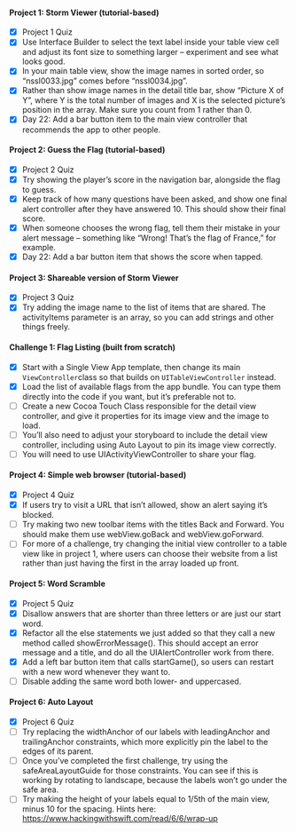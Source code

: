 #### Project 1: Storm Viewer (tutorial-based)
- [x] Project 1 Quiz
- [x] Use Interface Builder to select the text label inside your table view cell and adjust its font size to something larger – experiment and see what looks good.
- [x] In your main table view, show the image names in sorted order, so “nssl0033.jpg” comes before “nssl0034.jpg”.
- [x] Rather than show image names in the detail title bar, show “Picture X of Y”, where Y is the total number of images and X is the selected picture’s position in the array. Make sure you count from 1 rather than 0.
- [x] Day 22: Add a bar button item to the main view controller that recommends the app to other people.

#### Project 2: Guess the Flag (tutorial-based)
- [x] Project 2 Quiz
- [x] Try showing the player’s score in the navigation bar, alongside the flag to guess.
- [x] Keep track of how many questions have been asked, and show one final alert controller after they have answered 10. This should show their final score.
- [x] When someone chooses the wrong flag, tell them their mistake in your alert message – something like “Wrong! That’s the flag of France,” for example.
- [x] Day 22: Add a bar button item that shows the score when tapped.

#### Project 3: Shareable version of Storm Viewer
- [x] Project 3 Quiz
- [x] Try adding the image name to the list of items that are shared. The activityItems parameter is an array, so you can add strings and other things freely.

#### Challenge 1: Flag Listing (built from scratch)
- [x] Start with a Single View App template, then change its main `ViewController`class so that builds on `UITableViewController` instead.
- [x] Load the list of available flags from the app bundle. You can type them directly into the code if you want, but it’s preferable not to.
- [ ] Create a new Cocoa Touch Class responsible for the detail view controller, and give it properties for its image view and the image to load.
- [ ] You’ll also need to adjust your storyboard to include the detail view controller, including using Auto Layout to pin its image view correctly.
- [ ] You will need to use UIActivityViewController to share your flag.

#### Project 4: Simple web browser (tutorial-based)
- [x] Project 4 Quiz
- [x] If users try to visit a URL that isn’t allowed, show an alert saying it’s blocked.
- [ ] Try making two new toolbar items with the titles Back and Forward. You should make them use webView.goBack and webView.goForward.
- [ ] For more of a challenge, try changing the initial view controller to a table view like in project 1, where users can choose their website from a list rather than just having the first in the array loaded up front.

#### Project 5: Word Scramble
- [x] Project 5 Quiz
- [x] Disallow answers that are shorter than three letters or are just our start word.
- [x] Refactor all the else statements we just added so that they call a new method called showErrorMessage(). This should accept an error message and a title, and do all the UIAlertController work from there.
- [x] Add a left bar button item that calls startGame(), so users can restart with a new word whenever they want to.
- [ ] Disable adding the same word both lower- and uppercased.

#### Project 6: Auto Layout
- [x] Project 6 Quiz
- [ ] Try replacing the widthAnchor of our labels with leadingAnchor and trailingAnchor constraints, which more explicitly pin the label to the edges of its parent.
- [ ] Once you’ve completed the first challenge, try using the safeAreaLayoutGuide for those constraints. You can see if this is working by rotating to landscape, because the labels won’t go under the safe area.
- [ ] Try making the height of your labels equal to 1/5th of the main view, minus 10 for the spacing. Hints here: https://www.hackingwithswift.com/read/6/6/wrap-up
